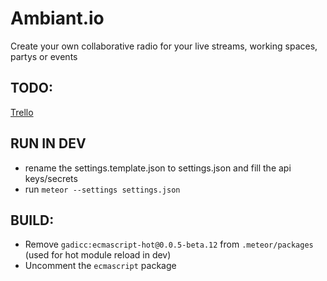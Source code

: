 # Ambiant.io
Create your own collaborative radio for your live streams, working spaces, partys or events

## TODO:

[Trello](https://trello.com/b/CFYHFEDK)

## RUN IN DEV

- rename the settings.template.json to settings.json and fill the api keys/secrets
- run `meteor --settings settings.json`

## BUILD:

- Remove `gadicc:ecmascript-hot@0.0.5-beta.12` from `.meteor/packages` (used for hot module reload in dev)
- Uncomment the `ecmascript` package
